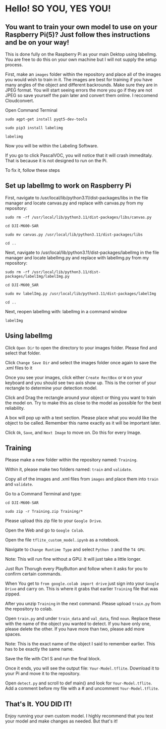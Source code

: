 # Hello! SO YOU, YES YOU!

## You want to train your own model to use on your Raspberry Pi(5)? Just follow thes instructions and be on your way!

This is done fully on the Raspberry Pi as your main Dektop using labelImg. You are free to do this on your own machine but I will not supply the setup process.

First, make an `images` folder within the repository and place all of the images you would wish to train in it. The images are best for training if you have many angles of the object and different backrounds. Make sure they are in JPEG format. You will start seeing errors the more you go if they are not JPEG so save yourself the pain later and convert them online. I reccomend Cloudconvert.

Open Command Terminal

``` shell
sudo agpt-get install pyqt5-dev-tools

sudo pip3 install labelimg
```

``` shell
labelimg
```

Now you will be within the Labeling Software.

If you go to click PascalVOC, you will notice that it will crash immeditaly. That is because it is not designed to run on the Pi.

To fix it, follow these steps

## Set up labelImg to work on Raspberry Pi

First, navigate to /usr/local/lib/python3.11/dist-packages/libs in the file manager and locate canvas.py and replace with canvas.py from my repository:

``` shell
sudo rm -rf /usr/local/lib/python3.11/dist-packages/libs/canvas.py

cd DJI-M600-SAR

sudo mv canvas.py /usr/local/lib/python3.11/dist-packages/libs

cd ..
```

Next, navigate to /usr/local/lib/python3.11/dist-packages/labelImg in the file manager and locate labelImg.py and replace with labelImg.py from my repository:

``` shell
sudo rm -rf /usr/local/lib/python3.11/dist-packages/labelImg/labelImg.py

cd DJI-M600_SAR

sudo mv labelImg.py /usr/local/lib/python3.11/dist-packages/labelImg

cd ..
```

Next, reopen labelImg with: labelImg in a command window

``` shell
labelImg
```

## Using labelImg

Click `Open Dir` to open the directory to your images folder. Please find and select that folder.

Click `Change Save Dir` and select the images folder once again to save the .xml files to it

Once you see your images, click either `Create RectBox` or `W` on your keyboard and you should see two axis show up. This is the corner of your rectangle to determine your detection model.

Click and Drag the rectangle around your object or thing you want to train the model on. Try to make this as close to the model as possible for the best reliability.

A box will pop up with a text section. Please place what you would like the object to be called. Remember this name exactly as it will be important later.

Click `Ok`, `Save`, and `Next Image` to move on. Do this for every Image.

## Training

Please make a new folder within the repository named: `Training`.

Within it, please make two folders named: `train` and `validate`.

Copy all of the images and .xml files from `images` and place them into `train` and `validate`.

Go to a Command Terminal and type:

``` shell
cd DJI-M600-SAR

sudo zip -r Training.zip Training/*
```

Please upload this zip file to your `Google Drive`.

Open the Web and go to `Google Colab`.

Open the file `tflite_custom_model.ipynb` as a notebook.

Navigate to `Change Runtime Type` and select `Python 3` and the `T4 GPU`.

Note:  This will run fine without a GPU. It will just take a little longer.

Just Run Thorugh every PlayButton and follow when it asks for you to confirm certain commands.

When You get to `from google.colab import drive` just sign into your `Google Drive` and carry on. This is where it grabs that earlier `Training` file that was zipped.

After you unzip `Training` in the next command. Please upload `train.py` from the repository to colab.

Open `train.py` and under `train_data` and `val_data`, find `noun`. Replace these with the name of the object you wanted to detect. If you have only one, please delete the other. If you have more than two, please add more spaces.

Note: This is the exact name of the object I said to remember earlier. This has to be exactly the same name.

Save the file with Ctrl S and run the final block.

Once it ends, you will see the output file: `Your-Model.tflite`. Download it to your Pi and move it to the repository.

Open `detect.py` and scroll to def main() and look for `Your-Model.tflite`. Add a comment before my file with a # and uncomment `Your-Model.tflite`.

## That's It. YOU DID IT!

Enjoy running your own custom model. I highly recommend that you test your model and make changes as needed. But that's it!
